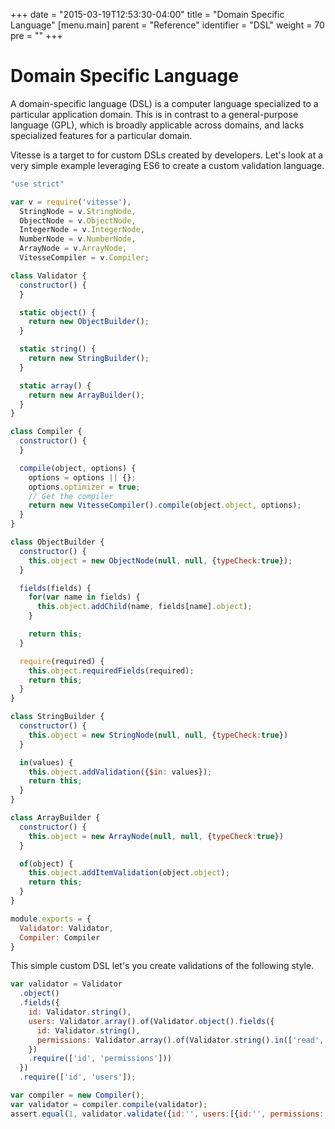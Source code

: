 +++
date = "2015-03-19T12:53:30-04:00"
title = "Domain Specific Language"
[menu.main]
  parent = "Reference"
  identifier = "DSL"
  weight = 70
  pre = "<i class='fa'></i>"
+++

# Domain Specific Language

A domain-specific language (DSL) is a computer language specialized to a particular application domain. This is in contrast to a general-purpose language (GPL), which is broadly applicable across domains, and lacks specialized features for a particular domain.

Vitesse is a target to for custom DSLs created by developers. Let's look at a very simple example leveraging ES6 to create a custom validation language.

```js
"use strict"

var v = require('vitesse'),
  StringNode = v.StringNode,
  ObjectNode = v.ObjectNode,
  IntegerNode = v.IntegerNode,
  NumberNode = v.NumberNode,
  ArrayNode = v.ArrayNode,
  VitesseCompiler = v.Compiler;

class Validator {
  constructor() {    
  }

  static object() {
    return new ObjectBuilder();
  }

  static string() {
    return new StringBuilder();
  }

  static array() {
    return new ArrayBuilder();
  }
}

class Compiler {
  constructor() {    
  }

  compile(object, options) {
    options = options || {};
    options.optimizer = true;
    // Get the compiler
    return new VitesseCompiler().compile(object.object, options);
  }
}

class ObjectBuilder {
  constructor() {    
    this.object = new ObjectNode(null, null, {typeCheck:true});
  }

  fields(fields) {
    for(var name in fields) {
      this.object.addChild(name, fields[name].object);
    }

    return this;
  }

  require(required) {
    this.object.requiredFields(required);
    return this;
  }
}

class StringBuilder {
  constructor() {    
    this.object = new StringNode(null, null, {typeCheck:true})
  }

  in(values) {
    this.object.addValidation({$in: values});
    return this;
  }
}

class ArrayBuilder {
  constructor() {    
    this.object = new ArrayNode(null, null, {typeCheck:true})
  }

  of(object) {
    this.object.addItemValidation(object.object);
    return this;
  }
}

module.exports = {
  Validator: Validator,
  Compiler: Compiler
}
```

This simple custom DSL let's you create validations of the following style.

```js
var validator = Validator
  .object()
  .fields({
    id: Validator.string(),
    users: Validator.array().of(Validator.object().fields({
      id: Validator.string(),
      permissions: Validator.array().of(Validator.string().in(['read', 'write', 'delete', 'upate']))
    })
    .require(['id', 'permissions']))
  })
  .require(['id', 'users']);  

var compiler = new Compiler();
var validator = compiler.compile(validator);
assert.equal(1, validator.validate({id:'', users:[{id:'', permissions:['yupp']}]}).length);
```
